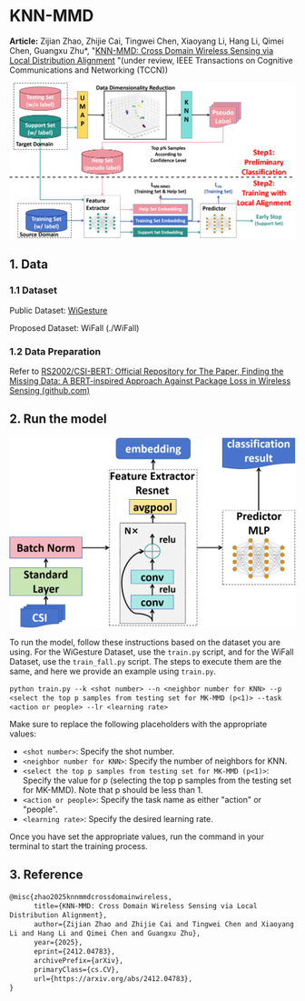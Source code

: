 # KNN-MMD

**Article:** Zijian Zhao, Zhijie Cai, Tingwei Chen, Xiaoyang Li, Hang Li, Qimei Chen, Guangxu Zhu*, "[KNN-MMD: Cross Domain Wireless Sensing via Local Distribution Alignment](https://arxiv.org/abs/2412.04783) "(under review, IEEE Transactions on Cognitive Communications and Networking (TCCN))

![](./img/model.png)

## 1. Data

### 1.1 Dataset

Public Dataset: [WiGesture](https://paperswithcode.com/dataset/wigesture)

Proposed Dataset: WiFall (./WiFall)



### 1.2 Data Preparation

Refer to [RS2002/CSI-BERT: Official Repository for The Paper, Finding the Missing Data: A BERT-inspired Approach Against Package Loss in Wireless Sensing (github.com)](https://github.com/RS2002/CSI-BERT)



## 2. Run the model

![](./img/network.png)

To run the model, follow these instructions based on the dataset you are using. For the WiGesture Dataset, use the `train.py` script, and for the WiFall Dataset, use the `train_fall.py` script. The steps to execute them are the same, and here we provide an example using `train.py`.

```
python train.py --k <shot number> --n <neighbor number for KNN> --p <select the top p samples from testing set for MK-MMD (p<1)> --task <action or people> --lr <learning rate>
```

Make sure to replace the following placeholders with the appropriate values:

- `<shot number>`: Specify the shot number.
- `<neighbor number for KNN>`: Specify the number of neighbors for KNN.
- `<select the top p samples from testing set for MK-MMD (p<1)>`: Specify the value for p (selecting the top p samples from the testing set for MK-MMD). Note that p should be less than 1.
- `<action or people>`: Specify the task name as either "action" or "people".
- `<learning rate>`: Specify the desired learning rate.

Once you have set the appropriate values, run the command in your terminal to start the training process.

## 3. Reference

```
@misc{zhao2025knnmmdcrossdomainwireless,
      title={KNN-MMD: Cross Domain Wireless Sensing via Local Distribution Alignment}, 
      author={Zijian Zhao and Zhijie Cai and Tingwei Chen and Xiaoyang Li and Hang Li and Qimei Chen and Guangxu Zhu},
      year={2025},
      eprint={2412.04783},
      archivePrefix={arXiv},
      primaryClass={cs.CV},
      url={https://arxiv.org/abs/2412.04783}, 
}
```

